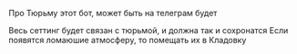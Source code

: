 Про Тюрьму этот бот, может быть на телеграм будет

Весь сеттинг будет связан с тюрьмой, и должна так и сохронатся
Если появятся ломаюшие атмосферу, то помещать их в Кладовку


